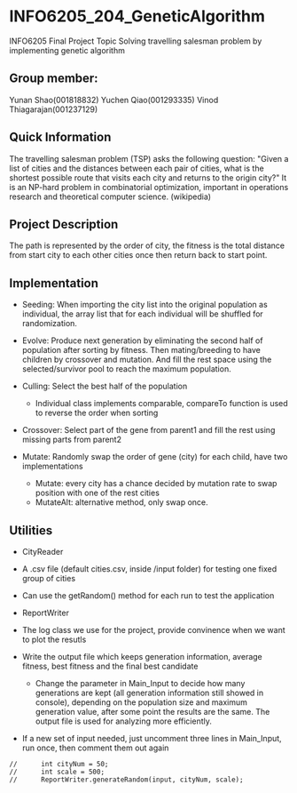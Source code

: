 # INFO6205_204_GeneticAlgorithm
INFO6205 Final Project Topic
Solving travelling salesman problem by implementing genetic algorithm

## Group member: 
Yunan Shao(001818832)
Yuchen Qiao(001293335)
Vinod Thiagarajan(001237129)

## Quick Information
The travelling salesman problem (TSP) asks the following question: "Given a list of cities and the distances between each pair of cities, what is the shortest possible route that visits each city and returns to the origin city?" It is an NP-hard problem in combinatorial optimization, important in operations research and theoretical computer science. (wikipedia)

## Project Description
The path is represented by the order of city, the fitness is the total distance from start city to each other cities once then return back to start point.

## Implementation
- Seeding: When importing the city list into the original population as individual, the array list that for each individual will be shuffled for randomization.

- Evolve: Produce next generation by eliminating the second half of population after sorting by fitness. Then mating/breeding to have children by crossover and mutation. And fill the rest space using the selected/survivor pool to reach the maximum population.

- Culling: Select the best half of the population
	- Individual class implements comparable, compareTo function is used to reverse the order when sorting

- Crossover: Select part of the gene from parent1 and fill the rest using missing parts from parent2

- Mutate: Randomly swap the order of gene (city) for each child, have two implementations
	- Mutate: every city has a chance decided by mutation rate to swap position with one of the rest cities
	- MutateAlt: alternative method, only swap once. 

## Utilities
- CityReader
 - A .csv file (default cities.csv, inside /input folder) for testing one fixed group of cities
 - Can use the getRandom() method for each run to test the application
 
- ReportWriter
 - The log class we use for the project, provide convinence when we want to plot the resutls
 - Write the output file which keeps generation information, average fitness, best fitness and the final best candidate
 	- Change the parameter in Main_Input to decide how many generations are kept (all generation information still showed in console), depending on the population size and maximum generation value, after some point the results are the same. The output file is used for analyzing more efficiently.
 - If a new set of input needed, just uncomment three lines in Main_Input, run once, then comment them out again
 ```
//		int cityNum = 50;
//		int scale = 500;
//		ReportWriter.generateRandom(input, cityNum, scale);
```
